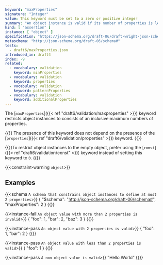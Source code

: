 ```yaml
---
keyword: "maxProperties"
signature: "Integer"
value: This keyword must be set to a zero or positive integer
summary: "An object instance is valid if its number of properties is less than, or equal to, the value of this keyword."
kind: [ "assertion" ]
instance: [ "object" ]
specification: "https://json-schema.org/draft-06/draft-wright-json-schema-validation-01#rfc.section.6.15"
metaschema: "http://json-schema.org/draft-06/schema#"
tests:
  - draft6/maxProperties.json
introduced_in: draft4
index: -9
related:
  - vocabulary: validation
    keyword: minProperties
  - vocabulary: validation
    keyword: properties
  - vocabulary: validation
    keyword: patternProperties
  - vocabulary: validation
    keyword: additionalProperties
---
```



The [`maxProperties`]({{< ref "draft6/validation/maxproperties" >}}) keyword restricts object instances to consists of an
inclusive maximum numbers of properties.

{{<common-pitfall>}} The presence of this keyword does not depend on the
presence of the [`properties`]({{< ref "draft6/validation/properties" >}})
keyword.  {{</common-pitfall>}}

{{<best-practice>}}To restrict object instances to the empty object, prefer
using the [`const`]({{< ref "draft6/validation/const" >}}) keyword instead of
setting this keyword to `0`. {{</best-practice>}}

{{<constraint-warning `object`>}}

## Examples

{{<schema `A schema that constrains object instances to define at most 2 properties`>}}
{
  "$schema": "http://json-schema.org/draft-06/schema#",
  "maxProperties": 2
}
{{</schema>}}

{{<instance-fail `An object value with more than 2 properties is invalid`>}}
{ "foo": 1, "bar": 2, "baz": 3 }
{{</instance-fail>}}

{{<instance-pass `An object value with 2 properties is valid`>}}
{ "foo": 1, "bar": 2 }
{{</instance-pass>}}

{{<instance-pass `An object value with less than 2 properties is valid`>}}
{ "foo": 1 }
{{</instance-pass>}}

{{<instance-pass `A non-object value is valid`>}}
"Hello World"
{{</instance-pass>}}
